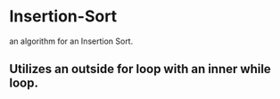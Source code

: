 # Insertion-Sort
an algorithm for an Insertion Sort. 

## Utilizes an outside for loop with an inner while loop.
